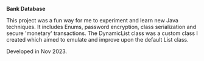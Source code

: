 **Bank Database**

This project was a fun way for me to experiment and learn new Java techniques.
It includes Enums, password encryption, class serialization and secure 'monetary' transactions.
The DynamicList class was a custom class I created which aimed to emulate and improve upon the default List class.

Developed in Nov 2023.
